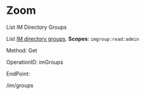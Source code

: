 #     Zoom


List IM Directory Groups

List [IM directory groups](https://support.zoom.us/hc/en-us/articles/203749815-IM-Management).
**Scopes**: `imgroup:read:admin`
 

Method: Get

OperationID: imGroups

EndPoint:

/im/groups
